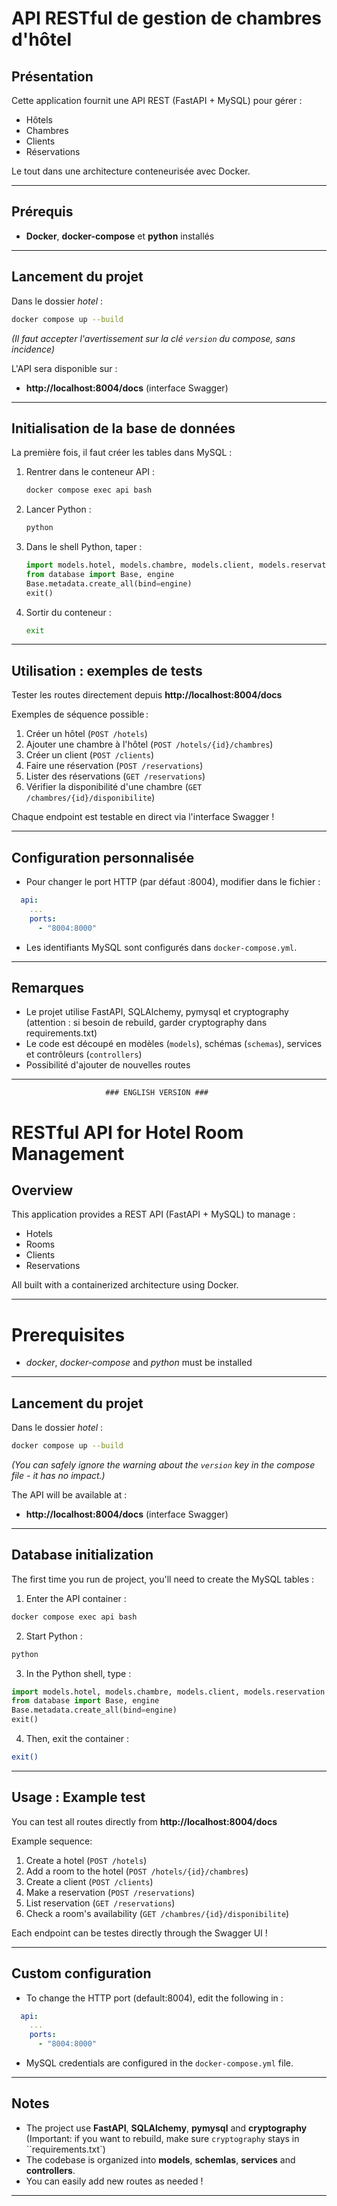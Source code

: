 # API RESTful de gestion de chambres d'hôtel

## Présentation
Cette application fournit une API REST (FastAPI + MySQL) pour gérer :
- Hôtels
- Chambres
- Clients
- Réservations

Le tout dans une architecture  conteneurisée avec Docker.

---

## Prérequis
- **Docker**, **docker-compose** et **python** installés

---

## Lancement du projet

Dans le dossier *hotel* :

```bash
docker compose up --build
```
*(Il faut accepter l'avertissement sur la clé `version` du compose, sans incidence)*

L'API sera disponible sur :
- **http://localhost:8004/docs** (interface Swagger)

---

## Initialisation de la base de données
La première fois, il faut créer les tables dans MySQL :

1. Rentrer dans le conteneur API :
   ```bash
   docker compose exec api bash
   ```
2. Lancer Python :
   ```bash
   python
   ```
3. Dans le shell Python, taper :
   ```python
   import models.hotel, models.chambre, models.client, models.reservation
   from database import Base, engine
   Base.metadata.create_all(bind=engine)
   exit()
   ```
4. Sortir du conteneur :
   ```bash
   exit
   ```

---

## Utilisation : exemples de tests

Tester les routes directement depuis
**http://localhost:8004/docs**

Exemples de séquence possible :
1. Créer un hôtel (`POST /hotels`)
2. Ajouter une chambre à l'hôtel (`POST /hotels/{id}/chambres`)
3. Créer un client (`POST /clients`)
4. Faire une réservation (`POST /reservations`)
5. Lister des réservations (`GET /reservations`)
6. Vérifier la disponibilité d'une chambre (`GET /chambres/{id}/disponibilite`)

Chaque endpoint est testable en direct via l'interface Swagger !

---

## Configuration personnalisée

- Pour changer le port HTTP (par défaut :8004), modifier dans le fichier :
```yaml
  api:
    ...
    ports:
      - "8004:8000"
```

- Les identifiants MySQL sont configurés dans `docker-compose.yml`.

---

## Remarques
- Le projet utilise FastAPI, SQLAlchemy, pymysql et cryptography (attention : si besoin de rebuild, garder cryptography dans requirements.txt)
- Le code est découpé en modèles (`models`), schémas (`schemas`), services et contrôleurs (`controllers`)
- Possibilité d'ajouter de nouvelles routes
---


                         ### ENGLISH VERSION ###

# RESTful API for Hotel Room Management

## Overview
This application provides a REST API (FastAPI + MySQL) to manage :
- Hotels
- Rooms
- Clients
- Reservations

All built with a containerized architecture using Docker.

---

# Prerequisites
- *docker*, *docker-compose* and *python*  must be installed

---

## Lancement du projet

Dans le dossier *hotel* :

```bash
docker compose up --build
```
*(You can safely ignore the warning about the `version` key in the compose file - it has no impact.)*

The API will be available at :
- **http://localhost:8004/docs** (interface Swagger)

---

## Database initialization
The first time you run de project, you'll need to create the MySQL tables :
1. Enter the API container :
```bash
docker compose exec api bash
```

2. Start Python :
```bash
python
```

3. In the Python shell, type :
```python
import models.hotel, models.chambre, models.client, models.reservation
from database import Base, engine
Base.metadata.create_all(bind=engine)
exit()
```

4. Then, exit the container :
```bash
exit()
```

---

## Usage : Example test

You can test all routes directly from
**http://localhost:8004/docs**

Example sequence:

1. Create a hotel (`POST /hotels`)
2. Add a room to the hotel (`POST /hotels/{id}/chambres`)
3. Create a client (`POST /clients`)
4. Make a reservation (`POST /reservations`)
5. List reservation (`GET /reservations`)
6. Check a room's availability (`GET /chambres/{id}/disponibilite`)

Each endpoint can be testes directly through the Swagger UI !

---

## Custom configuration

- To change the HTTP port (default:8004), edit the following in :
```yaml
  api:
    ...
    ports:
      - "8004:8000"
````

- MySQL credentials are configured in the `docker-compose.yml` file.

---

## Notes
- The project use **FastAPI**, **SQLAlchemy**, **pymysql** and **cryptography** (Important: if you want to rebuild, make sure `cryptography` stays in ``requirements.txt`)
- The codebase is organized into **models**, **schemlas**, **services** and **controllers**.
- You can easily add new routes as needed !
---


